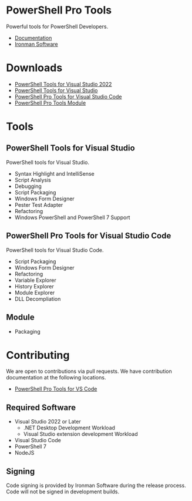 # PowerShell Pro Tools

Powerful tools for PowerShell Developers.

- [Documentation](https://docs.poshtools.com)
- [Ironman Software](https://ironmansoftware.com)

# Downloads 

- [PowerShell Tools for Visual Studio 2022](https://marketplace.visualstudio.com/items?itemName=AdamRDriscoll.PowerShellToolsVS2022)
- [PowerShell Tools for Visual Studio](https://marketplace.visualstudio.com/items?itemName=AdamRDriscoll.PowerShellToolsforVisualStudio2017-18561)
- [PowerShell Pro Tools for Visual Studio Code](https://marketplace.visualstudio.com/items?itemName=ironmansoftware.powershellprotools)
- [PowerShell Pro Tools Module](https://www.powershellgallery.com/packages/PowerShellProTools)

# Tools

## PowerShell Tools for Visual Studio

PowerShell tools for Visual Studio.

- Syntax Highlight and IntelliSense
- Script Analysis
- Debugging
- Script Packaging
- Windows Form Designer
- Pester Test Adapter
- Refactoring
- Windows PowerShell and PowerShell 7 Support

## PowerShell Pro Tools for Visual Studio Code

PowerShell tools for Visual Studio Code.

- Script Packaging
- Windows Form Designer
- Refactoring
- Variable Explorer
- History Explorer
- Module Explorer
- DLL Decompliation

## Module 

- Packaging

# Contributing 

We are open to contributions via pull requests. We have contribution documentation at the following locations. 

- [PowerShell Pro Tools for VS Code](https://github.com/ironmansoftware/powershell-pro-tools/wiki/Contribuing-to-PowerShell-Pro-Tools-for-Visual-Studio-Code)

## Required Software 

- Visual Studio 2022 or Later
  - .NET Desktop Development Workload
  - Visual Studio extension development Workload
- Visual Studio Code
- PowerShell 7
- NodeJS

## Signing 

Code signing is provided by Ironman Software during the release process. Code will not be signed in development builds.
